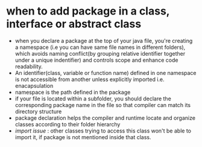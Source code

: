 # when to add package in a class, interface or abstract class

- when you declare a package at the top of your java file, you're creating a namespace (i.e you can have same file names in different folders), which avoids naming conflict(by grouping relative identifier together under a unique indentifier) and controls scope and enhance code readability.
- An identifier(class, variable or function name) defined in one namespace is not accessible from another unless explicitly imported i.e. enacapsulation
- namespace is the path defined in the package
- if your file is located within a subfolder, you should declare the corresponding package name in the file so that compiler can match its directory structure
- package declaration helps the compiler and runtime locate and organize classes according to their folder hierarchy
- _import issue_ : other classes trying to access this class won't be able to import it, if package is not mentioned inside that class.
